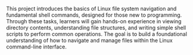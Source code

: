 This project introduces the basics of Linux file system navigation and fundamental shell commands, designed for those new to programming. Through these tasks, learners will gain hands-on experience in viewing directory contents, understanding file structures, and writing simple shell scripts to perform common operations. The goal is to build a foundational understanding of how to navigate and manage files within the Linux command-line interface.
